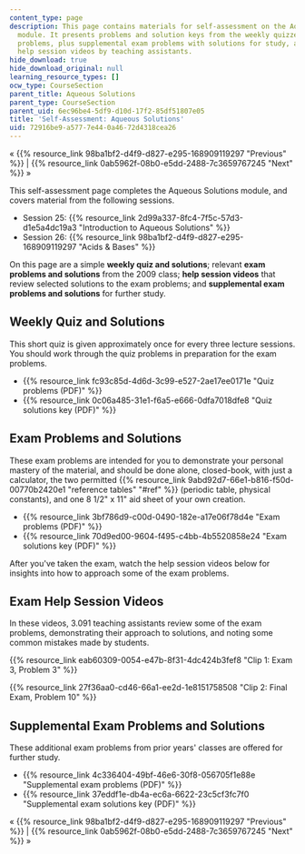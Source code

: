 ```yaml
---
content_type: page
description: This page contains materials for self-assessment on the Aqueous Solutions
  module. It presents problems and solution keys from the weekly quizzes and exam
  problems, plus supplemental exam problems with solutions for study, and features
  help session videos by teaching assistants.
hide_download: true
hide_download_original: null
learning_resource_types: []
ocw_type: CourseSection
parent_title: Aqueous Solutions
parent_type: CourseSection
parent_uid: 6ec96be4-5df9-d10d-17f2-85df51807e05
title: 'Self-Assessment: Aqueous Solutions'
uid: 72916be9-a577-7e44-0a46-72d4318cea26
---
```


« {{% resource_link 98ba1bf2-d4f9-d827-e295-168909119297 "Previous" %}} | {{% resource_link 0ab5962f-08b0-e5dd-2488-7c3659767245 "Next" %}} »

This self-assessment page completes the Aqueous Solutions module, and covers material from the following sessions.

*   Session 25: {{% resource_link 2d99a337-8fc4-7f5c-57d3-d1e5a4dc19a3 "Introduction to Aqueous Solutions" %}}
*   Session 26: {{% resource_link 98ba1bf2-d4f9-d827-e295-168909119297 "Acids & Bases" %}}

On this page are a simple **weekly quiz and solutions**; relevant **exam problems and solutions** from the 2009 class; **help session videos** that review selected solutions to the exam problems; and **supplemental exam problems and solutions** for further study.

Weekly Quiz and Solutions
-------------------------

This short quiz is given approximately once for every three lecture sessions. You should work through the quiz problems in preparation for the exam problems.

*   {{% resource_link fc93c85d-4d6d-3c99-e527-2ae17ee0171e "Quiz problems (PDF)" %}}
*   {{% resource_link 0c06a485-31e1-f6a5-e666-0dfa7018dfe8 "Quiz solutions key (PDF)" %}}

Exam Problems and Solutions
---------------------------

These exam problems are intended for you to demonstrate your personal mastery of the material, and should be done alone, closed-book, with just a calculator, the two permitted {{% resource_link 9abd92d7-66e1-b816-f50d-00770b2420e1 "reference tables" "#ref" %}} (periodic table, physical constants), and one 8 1/2" x 11" aid sheet of your own creation.

*   {{% resource_link 3bf786d9-c00d-0490-182e-a17e06f78d4e "Exam problems (PDF)" %}}
*   {{% resource_link 70d9ed00-9604-f495-c4bb-4b5520858e24 "Exam solutions key (PDF)" %}}

After you've taken the exam, watch the help session videos below for insights into how to approach some of the exam problems.

Exam Help Session Videos
------------------------

In these videos, 3.091 teaching assistants review some of the exam problems, demonstrating their approach to solutions, and noting some common mistakes made by students.

{{% resource_link eab60309-0054-e47b-8f31-4dc424b3fef8 "Clip 1: Exam 3, Problem 3" %}}

{{% resource_link 27f36aa0-cd46-66a1-ee2d-1e8151758508 "Clip 2: Final Exam, Problem 10" %}}

Supplemental Exam Problems and Solutions
----------------------------------------

These additional exam problems from prior years' classes are offered for further study.

*   {{% resource_link 4c336404-49bf-46e6-30f8-056705f1e88e "Supplemental exam problems (PDF)" %}}
*   {{% resource_link 37eddf1e-db4a-ec6a-6622-23c5cf3fc7f0 "Supplemental exam solutions key (PDF)" %}}

« {{% resource_link 98ba1bf2-d4f9-d827-e295-168909119297 "Previous" %}} | {{% resource_link 0ab5962f-08b0-e5dd-2488-7c3659767245 "Next" %}} »